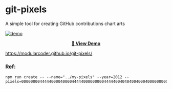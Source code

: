 # git-pixels

A simple tool for creating GitHub contributions chart arts


[![demo](https://user-images.githubusercontent.com/3959008/80331572-72571d00-8859-11ea-9867-a62068906ab5.png)](https://modularcoder.github.io/git-pixels/)


<p align="center">
  <strong>
    <a href="https://modularcoder.github.io/git-pixels/" target="_blank">🚀 View Demo</a>
  </strong>
</p>


https://modularcoder.github.io/git-pixels/


### Ref:

```
npm run create -- --name="../my-pixels" --year=2012 --pixels=00000000444440000400004444400000000044444004040400400040000000004444400000040000004000000000444440000004000000400000000004440004000400044400000000000000000000000000000000000000000000000000000000000000000000000000000000000000000000000000000000000000000000000000000000000000000000000000000000000000000000000000000000000000000000000000000000000000000000000000000000000004
```
